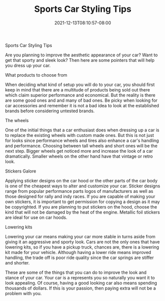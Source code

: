 ﻿---
title: "Sports Car Styling Tips"
date: 2021-12-13T08:10:57-08:00
description: "Sports Car Tips for Web Success"
featured_image: "/images/Sports Car.jpg"
tags: ["Sports Car"]
---
Sports Car Styling Tips


Are you planning to improve the aesthetic appearance of your car? Want to get that sporty and sleek look? Then here are some pointers that will help you dress up your car.


What products to choose from

When deciding what kind of setup you will do to your car, you should first keep in mind that there are a multitude of products being sold out there which claim superior performance and economical. But the reality is there are some good ones and and many of bad ones. Be picky when looking for car accessories and remember it is not a bad idea to look at the established brands before considering untested brands.

The wheels

One of the initial things that a car enthusiast does when dressing up a car is to replace the existing wheels with custom made ones. But this is not just for looks since performance wheels and tires also enhance a car's handling and performance. Choosing between tall wheels and short ones will be the next step. Bigger wheels get noticed more and increase the look of a car dramatically. Smaller wheels on the other hand have that vintage or retro look.

Stickers Galore

Applying sticker designs on the car hood or the other parts of the car body is one of the cheapest ways to alter and customize your car. Sticker designs range from popular performance parts logos of manufacturers as well as those designed for rally and indy races. If you are capable of making your own stickers, it is important to get permission for copying a design as it may be copyrighted. If you are planning to put stickers on the hood, choose the kind that will not be damaged by the heat of the engine. Metallic foil stickers are ideal for use on car hoods.

Lowering kits

Lowering your car means making your car more stable in turns aside from giving it an aggressive and sporty look. Cars are not the only ones that have lowering kits, so if you have a pickup truck, chances are, there is a lowering kit made for your vehicle. Although having a lower ride means improved handling, the trade off is poor ride quality since the car springs are stiffer and shorter.


These are some of the things that you can do to improve the look and stance of your car. Your car is a represents you so naturally you want it to look appealing. Of course, having a good looking car also means spending thousands of dollars. If this is your passion, then paying extra will not be a problem with you.





